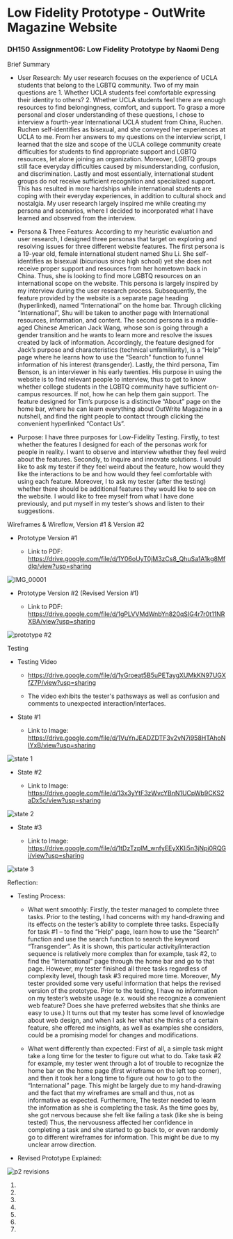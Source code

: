 # Low Fidelity Prototype - OutWrite Magazine Website

### DH150 Assignment06: Low Fidelity Prototype by Naomi Deng

Brief Summary

- User Research: My user research focuses on the experience of UCLA students that belong to the LGBTQ community. Two of my main questions are 1. Whether UCLA students feel comfortable expressing their identity to others?  2. Whether UCLA students feel there are enough resources to find belongingness, comfort, and support. To grasp a more personal and closer understanding of these questions, I chose to interview a fourth-year International UCLA student from China, Ruchen. Ruchen self-identifies as bisexual, and she conveyed her experiences at UCLA to me. From her answers to my questions on the interview script, I learned that the size and scope of the UCLA college community create difficulties for students to find appropriate support and LGBTQ resources, let alone joining an organization. Moreover, LGBTQ groups still face everyday difficulties caused by misunderstanding, confusion, and discrimination. Lastly and most essentially, international student groups do not receive sufficient recognition and specialized support. This has resulted in more hardships while international students are coping with their everyday experiences, in addition to cultural shock and nostalgia. My user research largely inspired me while creating my persona and scenarios, where I decided to incorporated what I have learned and observed from the interview. 

- Persona & Three Features: According to my heuristic evaluation and user research, I designed three personas that target on exploring and resolving issues for three different website features. The first persona is a 19-year old, female international student named Shu Li. She self-identifies as bisexual (bicurious since high school) yet she does not receive proper support and resources from her hometown back in China. Thus, she is looking to find more LGBTQ resources on an international scope on the website. This persona is largely inspired by my interview during the user research process.  Subsequently, the feature provided by the website is a separate page heading (hyperlinked), named “International” on the home bar. Through clicking “International”, Shu will be taken to another page with International resources, information, and content. The second persona is a middle-aged Chinese American Jack Wang, whose son is going through a gender transition and he wants to learn more and resolve the issues created by lack of information. Accordingly, the feature designed for Jack’s purpose and characteristics (technical unfamiliarity),  is a “Help” page where he learns how to use the “Search” function to funnel information of his interest (transgender). Lastly, the third persona, Tim Benson, is an interviewer in his early twenties. His purpose in using the website is to find relevant people to interview, thus to get to know whether college students in the LGBTQ community have sufficient on-campus resources. If not, how he can help them gain support. The feature designed for Tim’s purpose is a distinctive “About” page on the home bar, where he can learn everything about OutWrite Magazine in a nutshell, and find the right people to contact through clicking the convenient hyperlinked “Contact Us”. 

- Purpose: I have three purposes for Low-Fidelity Testing. Firstly, to test whether the features I designed for each of the personas work for people in reality. I want to observe and interview whether they feel weird about the features. Secondly, to inquire and innovate solutions. I would like to ask my tester if they feel weird about the feature, how would they like the interactions to be and how would they feel comfortable with using each feature.  Moreover, I to ask my tester (after the testing) whether there should be additional features they would like to see on the website. I would like to free myself from what I have done previously, and put myself in my tester’s shows and listen to their suggestions. 

Wireframes & Wireflow, Version #1 & Version #2 

- Prototype Version #1

  - Link to PDF: https://drive.google.com/file/d/1Y06oUyT0jM3zCs8_QhuSa1A1kg8Mfdlq/view?usp=sharing

![IMG_00001](https://user-images.githubusercontent.com/59623164/74706545-18d4d100-51cc-11ea-9602-6abe35e0e7a2.jpeg)

- Prototype Version #2 (Revised Version #1)

  - Link to PDF: https://drive.google.com/file/d/1gPLVVMdWnbYn820qSIG4r7r0t11NRXBA/view?usp=sharing

![prototype #2](https://user-images.githubusercontent.com/59623164/74706641-5afe1280-51cc-11ea-8bd1-d74673650ddf.jpeg)

Testing

- Testing Video

  - https://drive.google.com/file/d/1yGroeat5B5uPETaygXUMkKN97UGXfZ7P/view?usp=sharing
  
  - The video exhibits the tester's pathsways as well as confusion and comments to unexpected interaction/interfaces. 

- State #1

  - Link to Image: https://drive.google.com/file/d/1VuYnJEADZDTF3v2vN7i958HTAhoNIYxB/view?usp=sharing

![state 1](https://user-images.githubusercontent.com/59623164/74707329-66ead400-51ce-11ea-9bdb-9357b046a4fe.PNG)

- State #2

  - Link to Image: https://drive.google.com/file/d/13x3yYtF3zWvcYBnN1UCpWb9CKS2aDx5c/view?usp=sharing

![state 2](https://user-images.githubusercontent.com/59623164/74707340-7538f000-51ce-11ea-8280-e9f87adcc0c0.PNG)

- State #3

  - Link to Image: https://drive.google.com/file/d/1tDzTzplM_wnfyEEyXKIi5n3jNpi0RQGj/view?usp=sharing

![state 3](https://user-images.githubusercontent.com/59623164/74707357-8124b200-51ce-11ea-86d9-aa3b65ac03bd.PNG)

Reflection: 

- Testing Process: 

  - What went smoothly: Firstly, the tester managed to complete three tasks. Prior to the testing, I had concerns with my hand-drawing and its effects on the tester’s ability to complete three tasks. Especially for task #1 – to find the “Help” page, learn how to use the “Search” function and use the search function to search the keyword “Transgender”. As it is shown, this particular activity/interaction sequence is relatively more complex than for example, task #2, to find the “International” page through the home bar and go to that page. However, my tester finished all three tasks regardless of complexity level, though task #3 required more time. Moreover, My tester provided some very useful information that helps the revised version of the prototype. Prior to the testing, I have no information on my tester’s website usage (e.x. would she recognize a convenient web feature? Does she have preferred websites that she thinks are easy to use.) It turns out that my tester has some level of knowledge about web design, and when I ask her what she thinks of a certain feature, she offered me insights, as well as examples she considers, could be a promising model for changes and modifications. 
  
  - What went differently than expected: First of all, a simple task might take a long time for the tester to figure out what to do. Take task #2 for example, my tester went through a lot of trouble to recognize the home bar on the home page (first wireframe on the left top corner), and then it took her a long time to figure out how to go to the “International” page. This might be largely due to my hand-drawing and the fact that my wireframes are small and thus, not as informative as expected. Furthermore, The tester needed to learn the information as she is completing the task. As the time goes by, she got nervous because she felt like failing a task (like she is being tested) Thus, the nervousness affected her confidence in completing a task and she started to go back to, or even randomly go to different wireframes for information. This might be due to my unclear arrow direction.  



- Revised Prototype Explained: 

![p2 revisions](https://user-images.githubusercontent.com/59623164/74707778-a4039600-51cf-11ea-9ce7-800b393c84c2.jpeg)

  1. 
  
  2. 
  
  3.
  
  4.
  
  5.
  
  6.
  
  7.
